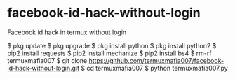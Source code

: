 # facebook-id-hack-without-login
Facebook id hack in termux without login

$ pkg update
$ pkg upgrade
$ pkg install python 
$ pkg install python2 
$ pip2 install requests
$ pip2 install mechanize
$ pip2 install bs4
$ rm-rf termuxmafia007
$ git clone https://github.com/termuxmafia007/facebook-id-hack-without-login.git
$ cd termuxmafia007
$ python termuxmafia007.py
